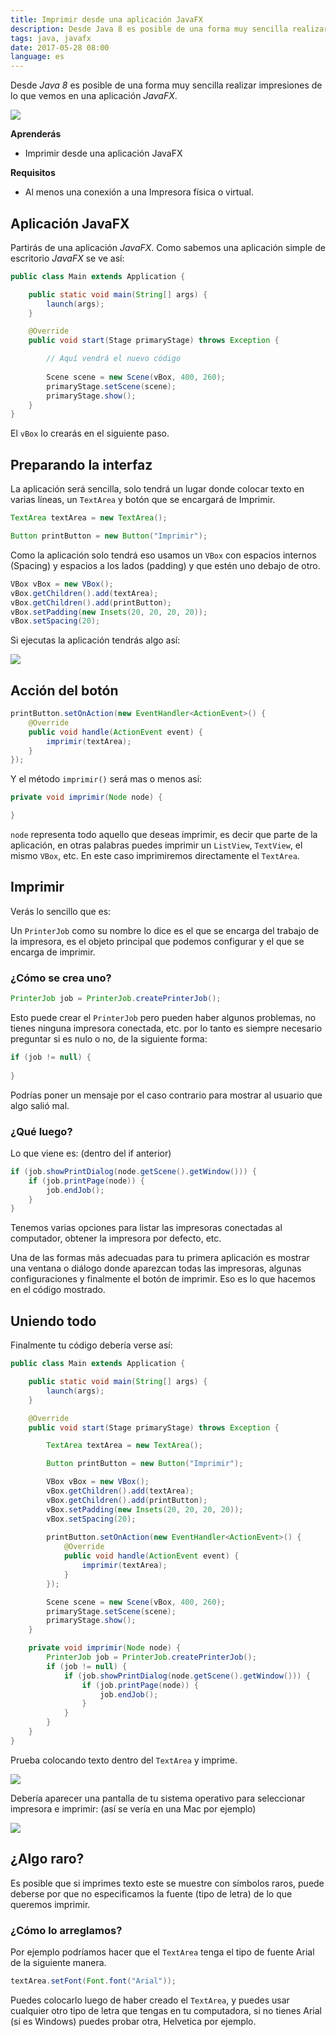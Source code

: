 ```yaml
---
title: Imprimir desde una aplicación JavaFX
description: Desde Java 8 es posible de una forma muy sencilla realizar impresiones de lo que vemos en una aplicación JavaFX.
tags: java, javafx
date: 2017-05-28 08:00
language: es
---
```


Desde _Java 8_ es posible de una forma muy sencilla realizar impresiones de lo que vemos en una aplicación _JavaFX_.

![](https://firebasestorage.googleapis.com/v0/b/maksha-41f4f.appspot.com/o/labs%2Fjavafx-printing%2FScreen%20Shot%202017-05-31%20at%2019.43.44.png?alt=media&token=7f49d1a9-ae7e-4f69-b761-92e80d557c14)

__Aprenderás__

* Imprimir desde una aplicación JavaFX

__Requisitos__

* Al menos una conexión a una Impresora física o virtual.

## Aplicación JavaFX

Partirás de una aplicación _JavaFX_. Como sabemos una aplicación simple de escritorio _JavaFX_ se ve así:

```java
public class Main extends Application {

    public static void main(String[] args) {
        launch(args);
    }

    @Override
    public void start(Stage primaryStage) throws Exception {

        // Aquí vendrá el nuevo código
        
        Scene scene = new Scene(vBox, 400, 260);
        primaryStage.setScene(scene);
        primaryStage.show();
    }
}
```

El `vBox` lo crearás en el siguiente paso.

## Preparando la interfaz

La aplicación será sencilla, solo tendrá un lugar donde colocar texto en varias líneas, un `TextArea` y botón que se encargará de Imprimir.

```java
TextArea textArea = new TextArea();

Button printButton = new Button("Imprimir");
```

Como la aplicación solo tendrá eso usamos un `VBox` con espacios internos (Spacing) y espacios a los lados (padding) y que estén uno debajo de otro.

```java
VBox vBox = new VBox();
vBox.getChildren().add(textArea);
vBox.getChildren().add(printButton);
vBox.setPadding(new Insets(20, 20, 20, 20));
vBox.setSpacing(20);
```

Si ejecutas la aplicación tendrás algo así:

![](https://firebasestorage.googleapis.com/v0/b/maksha-41f4f.appspot.com/o/labs%2Fjavafx-printing%2FScreen%20Shot%202017-05-31%20at%2019.42.18.png?alt=media&token=6ba73714-c5f2-46b2-ae25-5d40b62e92b9)

## Acción del botón

```java
printButton.setOnAction(new EventHandler<ActionEvent>() {
    @Override
    public void handle(ActionEvent event) {
        imprimir(textArea);
    }
});
```

Y el método `imprimir()` será mas o menos así:

```java
private void imprimir(Node node) {

}
```

`node` representa todo aquello que deseas imprimir, es decir que parte de la aplicación, en otras palabras puedes imprimir un `ListView`, `TextView`, el mismo `VBox`, etc. En este caso imprimiremos directamente el `TextArea`.

## Imprimir

Verás lo sencillo que es:

Un `PrinterJob` como su nombre lo dice es el que se encarga del trabajo de la impresora, es el objeto principal que podemos configurar y el que se encarga de imprimir.

### ¿Cómo se crea uno?

```java
PrinterJob job = PrinterJob.createPrinterJob();
```

Esto puede crear el `PrinterJob` pero pueden haber algunos problemas, no tienes ninguna impresora conectada, etc. por lo tanto es siempre necesario preguntar si es nulo o no, de la siguiente forma:

```java
if (job != null) {
  
}
```

Podrías poner un mensaje por el caso contrario para mostrar al usuario que algo salió mal.

### ¿Qué luego?

Lo que viene es: (dentro del if anterior)

```java
if (job.showPrintDialog(node.getScene().getWindow())) {
    if (job.printPage(node)) {
        job.endJob();
    }
}
```

Tenemos varias opciones para listar las impresoras conectadas al computador, obtener la impresora por defecto, etc.

Una de las formas más adecuadas para tu primera aplicación es mostrar una ventana o diálogo donde aparezcan todas las impresoras, algunas configuraciones y finalmente el botón de imprimir. Eso es lo que hacemos en el código mostrado.

## Uniendo todo

Finalmente tu código debería verse así:

```java
public class Main extends Application {

    public static void main(String[] args) {
        launch(args);
    }

    @Override
    public void start(Stage primaryStage) throws Exception {

        TextArea textArea = new TextArea();

        Button printButton = new Button("Imprimir");

        VBox vBox = new VBox();
        vBox.getChildren().add(textArea);
        vBox.getChildren().add(printButton);
        vBox.setPadding(new Insets(20, 20, 20, 20));
        vBox.setSpacing(20);
        
        printButton.setOnAction(new EventHandler<ActionEvent>() {
            @Override
            public void handle(ActionEvent event) {
                imprimir(textArea);
            }
        });

        Scene scene = new Scene(vBox, 400, 260);
        primaryStage.setScene(scene);
        primaryStage.show();
    }

    private void imprimir(Node node) {
        PrinterJob job = PrinterJob.createPrinterJob();
        if (job != null) {
            if (job.showPrintDialog(node.getScene().getWindow())) {
                if (job.printPage(node)) {
                    job.endJob();
                }
            }
        }
    }
}
```

Prueba colocando texto dentro del `TextArea` y imprime.

![](https://firebasestorage.googleapis.com/v0/b/maksha-41f4f.appspot.com/o/labs%2Fjavafx-printing%2FScreen%20Shot%202017-05-31%20at%2019.43.59.png?alt=media&token=bfb5b2dc-cc28-47e5-b484-4670ce8ae3d4)

Debería aparecer una pantalla de tu sistema operativo para seleccionar impresora e imprimir: (así se vería en una Mac por ejemplo)

![](https://firebasestorage.googleapis.com/v0/b/maksha-41f4f.appspot.com/o/labs%2Fjavafx-printing%2FScreen%20Shot%202017-05-31%20at%2019.43.44.png?alt=media&token=7f49d1a9-ae7e-4f69-b761-92e80d557c14)

## ¿Algo raro?

Es posible que si imprimes texto este se muestre con símbolos raros, puede deberse por que no especificamos la fuente (tipo de letra) de lo que queremos imprimir.

### ¿Cómo lo arreglamos?

Por ejemplo podríamos hacer que el `TextArea` tenga el tipo de fuente Arial de la siguiente manera.

```java
textArea.setFont(Font.font("Arial"));
```

Puedes colocarlo luego de haber creado el `TextArea`, y puedes usar cualquier otro tipo de letra que tengas en tu computadora, si no tienes Arial (si es Windows) puedes probar otra, Helvetica por ejemplo.
